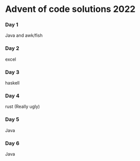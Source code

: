 # Advent of code solutions 2022
### Day 1
Java and awk/fish

### Day 2
excel

### Day 3
haskell

### Day 4
rust (Really ugly)

### Day 5
Java

### Day 6
Java

